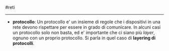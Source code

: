 #reti 
___

- **protocollo**: Un protocollo e' un insieme di regole che i dispositivi in una rete devono rispettare per essere in grado di comunicare. In alcuni casi un protocollo solo non basta, ed e' importante che ci siano più *layer*, ognuno con un proprio protocollo. Si parla in quel caso di **layering di protocolli**.